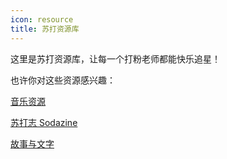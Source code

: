 ```yaml
---
icon: resource
title: 苏打资源库
---
```


这里是苏打资源库，让每一个打粉老师都能快乐追星！

也许你对这些资源感兴趣：

[<FontIcon icon="music" /> 音乐资源](music)

[<FontIcon icon="magazine" /> 苏打志 Sodazine](sodazine/)

[<FontIcon icon="story" /> 故事与文字](story-and-text/)
